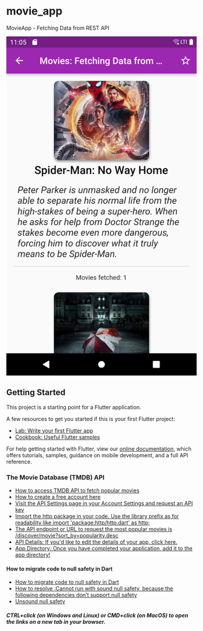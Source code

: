 # movie_app

MovieApp - Fetching Data from REST API

![App Screenshot](https://github.com/maduoma/movie_app/blob/master/MoviesApp.png)

## Getting Started

This project is a starting point for a Flutter application.

A few resources to get you started if this is your first Flutter project:

- [Lab: Write your first Flutter app](https://flutter.dev/docs/get-started/codelab)
- [Cookbook: Useful Flutter samples](https://flutter.dev/docs/cookbook)

For help getting started with Flutter, view our
[online documentation](https://flutter.dev/docs), which offers tutorials,
samples, guidance on mobile development, and a full API reference.

### The Movie Database (TMDB) API
- [How to access TMDB API to fetch popular movies](https://www.themoviedb.org/documentation/api)
- [How to create a free account here](https://www.themoviedb.org/account/signup)
- [Visit the API Settings page in your Account Settings and request an API key](https://www.themoviedb.org/settings/api)
- [Import the http package in your code. Use the library prefix as for readability like import 'package:http/http.dart' as http;](https://dart.dev/guides/language/effective-dart/style#do-name-import-prefixes-using-lowercase_with_underscores)
- [The API endpoint or URL to request the most popular movies is /discover/movie?sort_by=popularity.desc](https://www.themoviedb.org/documentation/api/discover)
- [API Details: If you'd like to edit the details of your app, click here.](https://www.themoviedb.org/settings/api/details)
- [App Directory: Once you have completed your application, add it to the app directory!](https://www.themoviedb.org/settings/api/directory)

#### How to migrate code to null safety in Dart
- [How to migrate code to null safety in Dart](https://stackoverflow.com/questions/66648374/how-to-migrate-code-to-null-safety-in-dart)
- [How to resolve :Cannot run with sound null safety, because the following dependencies don’t support null safety](https://stackoverflow.com/questions/64917744/cannot-run-with-sound-null-safety-because-dependencies-dont-support-null-safety)
- [Unsound null safety](https://dart.dev/null-safety/unsound-null-safety#testing-or-running-mixed-version-programs)

##### CTRL+click (on Windows and Linux) or CMD+click (on MacOS) to open the links on a new tab in your browser.
